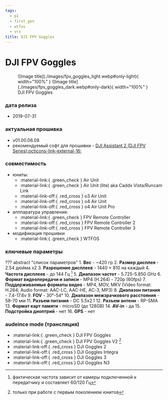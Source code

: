 ```yaml
---
tags:
  - p1
  - first_gen
  - wtfos
  - vrx  
title: DJI FPV Goggles
---
```

# DJI FPV Goggles
<figure markdown="span">
  ![Image title](./images/fpv_goggles_light.webp#only-light){ width="100%" }
  ![Image title](./images/fpv_goggles_dark.webp#only-dark){ width="100%" }
  <figcaption>DJI FPV Goggles</figcaption>
</figure>

### дата релиза
- 2019-07-31

### актуальная прошивка
* v01.00.06.08
* рекомендуемый софт для прошивки - <a href="https://www.dji.com/downloads/softwares/dji-assistant-2-dji-fpv-series" target="_blank">DJI Assistant 2 (DJI FPV Series):octicons-link-external-16:</a>

### совместимость
* юниты:
    * :material-link:{ .green_check } Air Unit
    * :material-link:{ .green_check } Air Unit (lite) aka Caddx Vista/Runcam Link
    * :material-link-off:{ .red_cross } o3 Air Unit
    * :material-link-off:{ .red_cross } o4 Air Unit
    * :material-link-off:{ .red_cross } o4 Air Unit Pro
* апппаратура управления:
    * :material-link:{ .green_check } FPV Remote Controller 
    * :material-link-off:{ .red_cross } FPV Remote Controller 2
    * :material-link-off:{ .red_cross } FPV Remote Controller 3
* модификация прошивки
    * :material-link:{ .green_check } WTFOS

### ключевые параметры
??? abstract "список параметров"
    1. **Вес**
        - ~420 гр
    2. **Размер дисплея**
        - 2.54 дюйма x2
    3. **Разрешение дисплеев**
        - 1440 × 810 на каждый
    4. **Частота дисплеев**
        - до 144 Гц [^1]
    5. **Диапазон частот**
        - 5.725-5.850 GHz
    6. **Формат видеопередачи и записи**
        - MP4 (H.264)
        - 720p (60fps)
    7. **Поддерживаемые форматы видео**
        - MP4, MOV, MKV (Video format: H.264; Audio format: AAC-LC, AAC-HE, AC-3, MP3)
    8. **Диапазон питания**
        - 7.4-17.6v
    9. **FOV**
        - 30°-54°
    10. **Диапазон межзрачкового расстояния**
        - 58-70 мм
    11. **Разъем питания**
        - DC 5.5x2.1
    12. **Разъем антенн**
        - RP-SMA 
    13. **Формат карт памяти** 
        - microSD (до 128GB)
    14. **AV-in**
        - да
    15. **Подстройка диоптрий**
        - нет
    16. **GPS**
        - нет
### audeince mode (трансляция)
* :material-link:{ .green_check }  DJI FPV Goggles
* :material-link:{ .green_check }  DJI FPV Goggles V2 [^2]
* :material-link-off:{ .red_cross }  DJI Goggles 2
* :material-link-off:{ .red_cross }  DJI Goggles Integra
* :material-link-off:{ .red_cross }  DJI Goggles 3
* :material-link-off:{ .red_cross }  DJI Goggles N3
  
[^1]: фактическая частота зависит от камеры подключенной к передатчику и составляет 60/120 Гц
[^2]: только при работе с первым поколением юнитов

